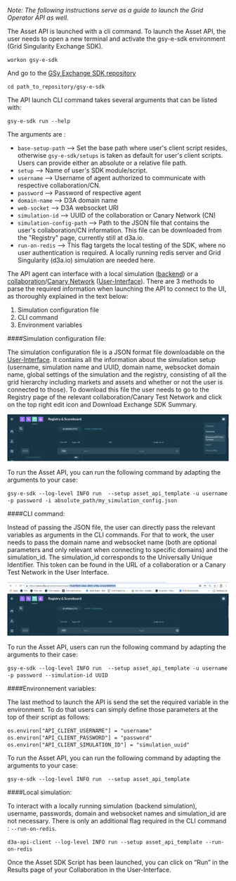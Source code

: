*Note: The following instructions serve as a guide to launch the Grid Operator API as well.*

The Asset API is launched with a cli command. To launch the Asset API, the user needs to open a new terminal and activate the gsy-e-sdk environment (Grid Singularity Exchange SDK).

```
workon gsy-e-sdk
```

And go to the [GSy Exchange SDK repository](https://github.com/gridsingularity/gsy-e-sdk)

```
cd path_to_repository/gsy-e-sdk
```

The API launch CLI command takes several arguments that can be listed with:

```
gsy-e-sdk run --help
```

The arguments are :

*   `base-setup-path` --> Set the base path where user's client script resides, otherwise `gsy-e-sdk/setups` is taken as default for user's client scripts. Users can provide either an absolute or a relative file path.
*   `setup` --> Name of user's SDK module/script.
*   `username` --> Username of agent authorized to communicate with respective collaboration/CN.
*   `password` --> Password of respective agent
*   `domain-name` --> D3A domain name
*   `web-socket` --> D3A websocket URI
*   `simulation-id` --> UUID of the collaboration or Canary Network (CN)
*   `simulation-config-path` --> Path to the JSON file that contains the user's collaboration/CN information. This file can be downloaded from the "Registry" page, currently still at d3a.io.
*   `run-on-redis` --> This flag targets the local testing of the SDK, where no user authentication is required. A locally running redis server and Grid Singularity (d3a.io) simulation are needed here.

The API agent can interface with a local simulation ([backend](setup-configuration.md)) or a [collaboration](collaboration.md)/[Canary Network](connect-ctn.md) ([User-Interface](https://www.d3a.io/)). There are 3 methods to parse the required information when launching the API to connect to the UI, as thoroughly explained in the text below:

1. Simulation configuration file
2. CLI command
3. Environment variables

####Simulation configuration file:

The simulation configuration file is a JSON format file downloadable on the [User-Interface](https://www.d3a.io/).  It contains all the information about the simulation setup (username, simulation name and UUID, domain name, websocket domain name, global settings of the simulation and the registry, consisting of all the grid hierarchy including markets and assets and whether or not the user is connected to those). To download this file the user needs to go to the Registry page of the relevant collaboration/Canary Test Network and click on the top right edit icon and Download Exchange SDK Summary.


![alt_text](img/api-overview-3.png)

To run the Asset API, you can run the following command by adapting the arguments to your case:

```
gsy-e-sdk --log-level INFO run  --setup asset_api_template -u username -p password -i absolute_path/my_simulation_config.json
```

####CLI command:

Instead of passing the JSON file, the user can directly pass the relevant variables as arguments in the CLI commands. For that to work, the user needs to pass the domain name and websocket name (both are optional parameters and only relevant when connecting to specific domains) and the simulation_id. The simulation_id corresponds to the Universally Unique Identifier. This token can be found in the URL of a collaboration or a Canary Test Network in the User Interface.

![alt_text](img/api-overview-4.png)

To run the Asset API, users can run the following command by adapting the arguments to their case:

```commandline
gsy-e-sdk --log-level INFO run  --setup asset_api_template -u username -p password --simulation-id UUID
```

####Environnement variables:

The last method to launch the API is send the set the required variable in the environment. To do that users can simply define those parameters at the top of their script as follows:

```
os.environ["API_CLIENT_USERNAME"] = "username"
os.environ["API_CLIENT_PASSWORD"] = "password"
os.environ["API_CLIENT_SIMULATION_ID"] = "simulation_uuid"
```

To run the Asset API, you can run the following command by adapting the arguments to your case:

```
gsy-e-sdk --log-level INFO run  --setup asset_api_template
```

####Local simulation:

To interact with a locally running simulation (backend simulation), username, passwords, domain and websocket names and simulation_id are not necessary. There is only an additional flag required in the CLI command : `--run-on-redis`.

```
d3a-api-client --log-level INFO run --setup asset_api_template --run-on-redis
```

Once the Asset SDK Script has been launched, you can click on “Run” in the Results page of your Collaboration in the User-Interface.
